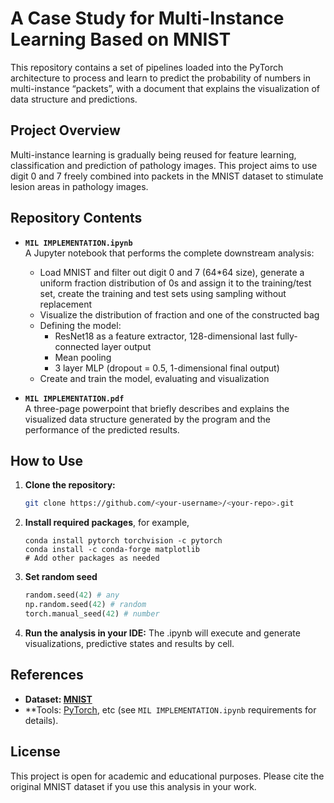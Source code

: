 # A Case Study for Multi-Instance Learning Based on MNIST

This repository contains a set of pipelines loaded into the PyTorch architecture to process and learn to predict the probability of numbers in multi-instance “packets”, with a document that explains the visualization of data structure and predictions.

## Project Overview

Multi-instance learning is gradually being reused for feature learning, classification and prediction of pathology images. This project aims to use digit 0 and 7 freely combined into packets in the MNIST dataset to stimulate lesion areas in pathology images.

## Repository Contents

- **`MIL IMPLEMENTATION.ipynb`**  
  A Jupyter notebook that performs the complete downstream analysis:
  - Load MNIST and filter out digit 0 and 7 (64*64 size), generate a uniform fraction distribution of 0s and assign it to the training/test set, create the training and test sets using sampling without replacement
  - Visualize the distribution of fraction and one of the constructed bag
  - Defining the model:
      - ResNet18 as a feature extractor, 128-dimensional last fully-connected layer output
      - Mean pooling
      - 3 layer MLP (dropout = 0.5, 1-dimensional final output)
  - Create and train the model, evaluating and visualization

- **`MIL IMPLEMENTATION.pdf`**  
  A three-page powerpoint that briefly describes and explains the visualized data structure generated by the program and the performance of the predicted results.
 
## How to Use

1. **Clone the repository:**
   ```bash
   git clone https://github.com/<your-username>/<your-repo>.git
2. **Install required packages**, for example,
   ```shell
   conda install pytorch torchvision -c pytorch
   conda install -c conda-forge matplotlib
   # Add other packages as needed
3. **Set random seed**
   ```python
   random.seed(42) # any
   np.random.seed(42) # random
   torch.manual_seed(42) # number
4. **Run the analysis in your IDE:**
The .ipynb will execute and generate visualizations, predictive states and results by cell.

## References

- **Dataset: [MNIST](https://www.mnist.org/)**
- **Tools: [PyTorch](https://pytorch.org/), etc (see `MIL IMPLEMENTATION.ipynb` requirements for details).

## License

This project is open for academic and educational purposes. Please cite the original MNIST dataset if you use this analysis in your work.
